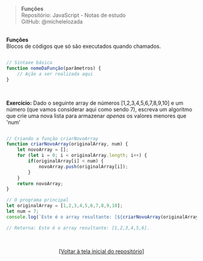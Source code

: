 > **Funções**  
> Repositório: JavaScript - Notas de estudo     
> GitHub: @michelelozada
&nbsp;
     
&nbsp;  
**Funções**  
Blocos de códigos que só são executados quando chamados.  
```js

// Sintaxe básica
function nomeDaFunção(parâmetros) {
	// Ação a ser realizada aqui
}
```
&nbsp;    

**Exercício:** Dado o seguinte array de números [1,2,3,4,5,6,7,8,9,10] e um número (que vamos considerar aqui como sendo 7), escreva um algoritmo que crie uma nova lista para armazenar *apenas* os valores menores que 'num'

```js

// Criando a função criarNovoArray
function criarNovoArray(originalArray, num) {
	let novoArray = [];
	for (let i = 0; i < originalArray.length; i++) {
		if(originalArray[i] < num) {
			novoArray.push(originalArray[i]);
		}
	}
	return novoArray;
}

// O programa principal
let originalArray = [1,2,3,4,5,6,7,8,9,10];
let num = 7;
console.log(`Este é o array resultante: [${criarNovoArray(originalArray, num)}].`);

// Retorna: Este é o array resultante: [1,2,3,4,5,6]. 
```

&nbsp;

<div align="center">
<a href="https://github.com/michelelozada/JavaScript-Study-Notes">[Voltar à tela inicial do repositório]</a>
</div>